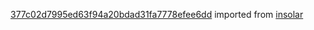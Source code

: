[377c02d7995ed63f94a20bdad31fa7778efee6dd](https://github.com/insolar/insolar/commit/377c02d7995ed63f94a20bdad31fa7778efee6dd) imported from [insolar](https://github.com/insolar/insolar)
